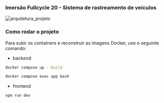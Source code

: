 ### Imersão Fullcycle 20 - Sistema de rastreamento de veículos
![arquitetura_projeto](https://github.com/user-attachments/assets/1fce73a7-705a-4a3f-aa43-4314c5aed595)

### Como rodar o projeto

Para subir os containers e reconstruir as imagens Docker, use o seguinte comando:
- backend
```bash
docker compose up --build
```
```bash
docker compose exec app bash
```
- frontend
```bash
npm run dev
```
